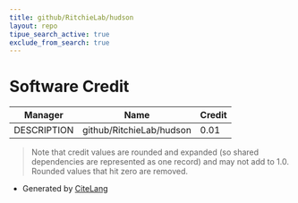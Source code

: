 ```yaml
---
title: github/RitchieLab/hudson
layout: repo
tipue_search_active: true
exclude_from_search: true
---
```

# Software Credit

|Manager|Name|Credit|
|-------|----|------|
|DESCRIPTION|github/RitchieLab/hudson|0.01|


> Note that credit values are rounded and expanded (so shared dependencies are represented as one record) and may not add to 1.0. Rounded values that hit zero are removed.


- Generated by [CiteLang](https://github.com/vsoch/citelang)
